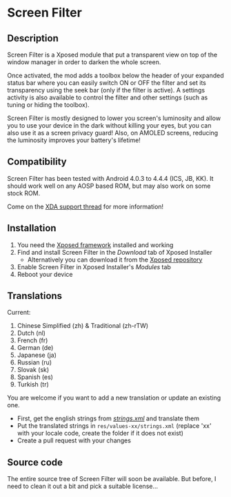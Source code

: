 Screen Filter
=============

Description
-----------

Screen Filter is a Xposed module that put a transparent view on top of the window manager in order to darken the whole screen.

Once activated, the mod adds a toolbox below the header of your expanded status bar where you can easily switch ON or OFF the filter and set its transparency using the seek bar (only if the filter is active).
A settings activity is also available to control the filter and other settings (such as tuning or hiding the toolbox).

Screen Filter is mostly designed to lower you screen's luminosity and allow you to use your device in the dark without killing your eyes, but you can also use it as a screen privacy guard!
Also, on AMOLED screens, reducing the luminosity improves your battery's lifetime!

Compatibility
-------------

Screen Filter has been tested with Android 4.0.3 to 4.4.4 (ICS, JB, KK).
It should work well on any AOSP based ROM, but may also work on some stock ROM.

Come on the [XDA support thread](http://forum.xda-developers.com/xposed/modules/mod-screen-filter-t2893936) for more information!

Installation
------------

1. You need the [Xposed framework](http://forum.xda-developers.com/xposed/xposed-installer-versions-changelog-t2714053) installed and working
1. Find and install Screen Filter in the *Download* tab of Xposed Installer
	* Alternatively you can download it from the [Xposed repository](http://repo.xposed.info/module/com.tonymanou.screenfilter)
1. Enable Screen Filter in Xposed Installer's *Modules* tab
1. Reboot your device

Translations
------------

Current:

1. Chinese Simplified (zh) & Traditional (zh-rTW)
1. Dutch (nl)
1. French (fr)
1. German (de)
1. Japanese (ja)
1. Russian (ru)
1. Slovak (sk)
1. Spanish (es)
1. Turkish (tr)

You are welcome if you want to add a new translation or update an existing one.

* First, get the english strings from *[strings.xml](https://github.com/tonymanou/ScreenFilter/blob/translations/res/values/strings.xml)* and translate them
* Put the translated strings in ```res/values-xx/strings.xml``` (replace 'xx' with your locale code, create the folder if it does not exist)
* Create a pull request with your changes

Source code
-----------

The entire source tree of Screen Filter will soon be available. But before, I need to clean it out a bit and pick a suitable license...
